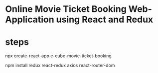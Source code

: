 # Online Movie Ticket Booking Web-Application using React and Redux 

# steps

npx create-react-app e-cube-movie-ticket-booking

npm install redux react-redux axios react-router-dom
